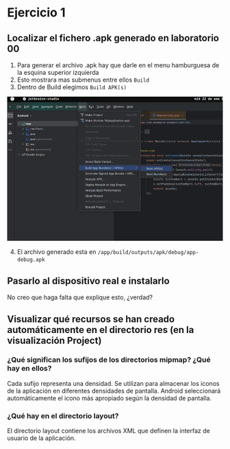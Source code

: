 # Ejercicio 1

## Localizar el fichero .apk generado en laboratorio 00

1. Para generar el archivo .apk hay que darle en el menu hamburguesa de la esquina superior izquierda
2. Esto mostrara mas submenus entre ellos `Build`
3. Dentro de Build elegimos `Build APK(s)`

![Build](.img/Build.png)

4. El archivo generado esta en `/app/build/outputs/apk/debug/app-debug.apk`

## Pasarlo al dispositivo real e instalarlo

No creo que haga falta que explique esto, ¿verdad?

## Visualizar qué recursos se han creado automáticamente en el directorio res (en la visualización Project)

### ¿Qué significan los sufijos de los directorios mipmap? ¿Qué hay en ellos?

Cada sufijo representa una densidad. Se utilizan para almacenar los iconos de la aplicación en diferentes densidades de pantalla. Android seleccionará automáticamente el icono más apropiado según la densidad de pantalla.

### ¿Qué hay en el directorio layout?

El directorio layout contiene los archivos XML que definen la interfaz de usuario de la aplicación.
